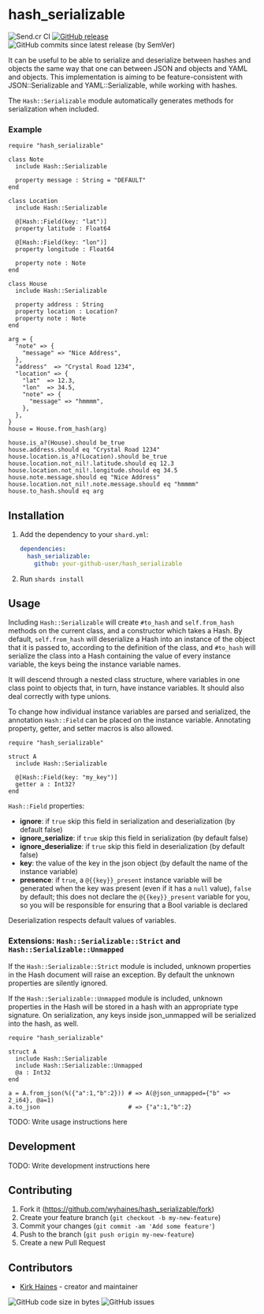 # hash_serializable

![Send.cr CI](https://img.shields.io/github/workflow/status/wyhaines/hash_serializable.cr/hash_serializable%20CI?style=for-the-badge&logo=GitHub)
[![GitHub release](https://img.shields.io/github/release/wyhaines/hash_sedrializable.cr.svg?style=for-the-badge)](https://github.com/wyhaines/hash_serializable.cr/releases)
![GitHub commits since latest release (by SemVer)](https://img.shields.io/github/commits-since/wyhaines/hash_serializable.cr/latest?style=for-the-badge)

It can be useful to be able to serialize and deserialize between hashes
and objects the same way that one can between JSON and objects and YAML
and objects. This implementation is aiming to be feature-consistent with
JSON::Serializable and YAML::Serializable, while working with hashes.

The `Hash::Serializable` module automatically generates methods for serialization when included.

### Example

```crystal
require "hash_serializable"

class Note
  include Hash::Serializable

  property message : String = "DEFAULT"
end

class Location
  include Hash::Serializable

  @[Hash::Field(key: "lat")]
  property latitude : Float64

  @[Hash::Field(key: "lon")]
  property longitude : Float64

  property note : Note
end

class House
  include Hash::Serializable

  property address : String
  property location : Location?
  property note : Note
end

arg = {
  "note" => {
    "message" => "Nice Address",
  },
  "address"  => "Crystal Road 1234",
  "location" => {
    "lat"  => 12.3,
    "lon"  => 34.5,
    "note" => {
      "message" => "hmmmm",
    },
  },
}
house = House.from_hash(arg)

house.is_a?(House).should be_true
house.address.should eq "Crystal Road 1234"
house.location.is_a?(Location).should be_true
house.location.not_nil!.latitude.should eq 12.3
house.location.not_nil!.longitude.should eq 34.5
house.note.message.should eq "Nice Address"
house.location.not_nil!.note.message.should eq "hmmmm"
house.to_hash.should eq arg
```

## Installation

1. Add the dependency to your `shard.yml`:

   ```yaml
   dependencies:
     hash_serializable:
       github: your-github-user/hash_serializable
   ```

2. Run `shards install`

## Usage

Including `Hash::Serializable` will create `#to_hash` and `self.from_hash` methods
on the current class, and a constructor which takes a Hash. By default, `self.from_hash`
will deserialize a Hash into an instance of the object that it is passed to, according
to the definition of the class, and `#to_hash` will serialize the class into a Hash
containing the value of every instance variable, the keys being the instance variable
names.

It will descend through a nested class structure, where variables in one class
point to objects that, in turn, have instance variables. It should also deal correctly
with type unions.

To change how individual instance variables are parsed and serialized, the annotation
`Hash::Field` can be placed on the instance variable. Annotating property, getter, and
setter macros is also allowed.

```
require "hash_serializable"

struct A
  include Hash::Serializable

  @[Hash::Field(key: "my_key")]
  getter a : Int32?
end
```

`Hash::Field` properties:
* **ignore**: if `true` skip this field in serialization and deserialization (by default false)
* **ignore_serialize**: if `true` skip this field in serialization (by default false)
* **ignore_deserialize**: if `true` skip this field in deserialization (by default false)
* **key**: the value of the key in the json object (by default the name of the instance variable)
* **presence**: if `true`, a `@{{key}}_present` instance variable will be generated when the key was present (even if it has a `null` value), `false` by default; this does not declare the `@{{key}}_present` variable for you, so you will be responsible for ensuring that a Bool variable is declared

Deserialization respects default values of variables.

### Extensions: `Hash::Serializable::Strict` and `Hash::Serializable::Unmapped`

If the `Hash::Serializable::Strict` module is included, unknown properties in the Hash
document will raise an exception. By default the unknown properties are silently ignored.

If the `Hash::Serializable::Unmapped` module is included, unknown properties in the Hash
will be stored in a hash with an appropriate type signature. On serialization, any keys inside json_unmapped
will be serialized into the hash, as well.

```
require "hash_serializable"

struct A
  include Hash::Serializable
  include Hash::Serializable::Unmapped
  @a : Int32
end

a = A.from_json(%({"a":1,"b":2})) # => A(@json_unmapped={"b" => 2_i64}, @a=1)
a.to_json                         # => {"a":1,"b":2}
```

TODO: Write usage instructions here

## Development

TODO: Write development instructions here

## Contributing

1. Fork it (<https://github.com/wyhaines/hash_serializable/fork>)
2. Create your feature branch (`git checkout -b my-new-feature`)
3. Commit your changes (`git commit -am 'Add some feature'`)
4. Push to the branch (`git push origin my-new-feature`)
5. Create a new Pull Request

## Contributors

- [Kirk Haines](https://github.com/wyhaines) - creator and maintainer

![GitHub code size in bytes](https://img.shields.io/github/languages/code-size/wyhaines/hash_serializable.cr?style=for-the-badge)
![GitHub issues](https://img.shields.io/github/issues/wyhaines/hash_serializable.cr?style=for-the-badge)